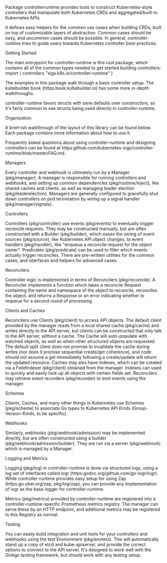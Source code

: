 Package controllerruntime provides tools to construct Kubernetes-style
controllers that manipulate both Kubernetes CRDs and aggregated/built-in
Kubernetes APIs.

It defines easy helpers for the common use cases when building CRDs, built
on top of customizable layers of abstraction.  Common cases should be easy,
and uncommon cases should be possible.  In general, controller-runtime tries
to guide users towards Kubernetes controller best-practices.

Getting Started

The main entrypoint for controller-runtime is this root package, which
contains all of the common types needed to get started building controllers:
 import (
     controllers "sigs.k8s.io/controller-runtime"
 )

The examples in this package walk through a basic controller setup.  The
kubebuilder book (https:book.kubebuilder.io) has some more in-depth
walkthroughs.

controller-runtime favors structs with sane defaults over constructors, so
it's fairly common to see structs being used directly in controller-runtime.

Organization

A brief-ish walkthrough of the layout of this library can be found below. Each
package contains more information about how to use it.

Frequently asked questions about using controller-runtime and designing
controllers can be found at
https:github.com/kubernetes-sigs/controller-runtime/blob/master/FAQ.md.

Managers

Every controller and webhook is ultimately run by a Manager (pkg/manager). A
manager is responsible for running controllers and webhooks, and setting up
common dependencies (pkg/runtime/inject), like shared caches and clients, as
well as managing leader election (pkg/leaderelection).  Managers are
generally configured to gracefully shut down controllers on pod termination
by wiring up a signal handler (pkg/manager/signals).

Controllers

Controllers (pkg/controller) use events (pkg/events) to eventually trigger
reconcile requests.  They may be constructed manually, but are often
constructed with a Builder (pkg/builder), which eases the wiring of event
sources (pkg/source), like Kubernetes API object changes, to event handlers
(pkg/handler), like "enqueue a reconcile request for the object owner".
Predicates (pkg/predicate) can be used to filter which events actually
trigger reconciles.  There are pre-written utilities for the common cases, and
interfaces and helpers for advanced cases.



Reconcilers



Controller logic is implemented in terms of Reconcilers (pkg/reconcile).  A
Reconciler implements a function which takes a reconcile Request containing
the name and namespace of the object to reconcile, reconciles the object,
and returns a Response or an error indicating whether to requeue for a
second round of processing.

Clients and Caches

Reconcilers use Clients (pkg/client) to access API objects.  The default
client provided by the manager reads from a local shared cache (pkg/cache)
and writes directly to the API server, but clients can be constructed that
only talk to the API server, without a cache.  The Cache will auto-populate
with watched objects, as well as when other structured objects are
requested. The default split client does not promise to invalidate the cache
during writes (nor does it promise sequential create/get coherence), and code
should not assume a get immediately following a create/update will return
the updated resource. Caches may also have indexes, which can be created via
a FieldIndexer (pkg/client) obtained from the manager.  Indexes can used to
quickly and easily look up all objects with certain fields set.  Reconcilers
may retrieve event recorders (pkg/recorder) to emit events using the
manager.

Schemes

Clients, Caches, and many other things in Kubernetes use Schemes
(pkg/scheme) to associate Go types to Kubernetes API Kinds
(Group-Version-Kinds, to be specific).

Webhooks

Similarly, webhooks (pkg/webhook/admission) may be implemented directly, but
are often constructed using a builder (pkg/webhook/admission/builder).  They
are run via a server (pkg/webhook) which is managed by a Manager.

Logging and Metrics

Logging (pkg/log) in controller-runtime is done via structured logs, using a
log set of interfaces called logr
(https:godoc.org/github.com/go-logr/logr).  While controller-runtime
provides easy setup for using Zap (https:go.uber.org/zap, pkg/log/zap),
you can provide any implementation of logr as the base logger for
controller-runtime.

Metrics (pkg/metrics) provided by controller-runtime are registered into a
controller-runtime-specific Prometheus metrics registry.  The manager can
serve these by an HTTP endpoint, and additional metrics may be registered to
this Registry as normal.

Testing

You can easily build integration and unit tests for your controllers and
webhooks using the test Environment (pkg/envtest).  This will automatically
stand up a copy of etcd and kube-apiserver, and provide the correct options
to connect to the API server.  It's designed to work well with the Ginkgo
testing framework, but should work with any testing setup.
